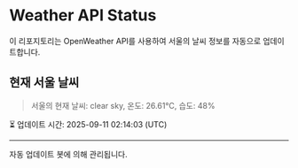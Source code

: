
# Weather API Status

이 리포지토리는 OpenWeather API를 사용하여 서울의 날씨 정보를 자동으로 업데이트합니다.

## 현재 서울 날씨
> 서울의 현재 날씨: clear sky, 온도: 26.61°C, 습도: 48%

⏳ 업데이트 시간: 2025-09-11 02:14:03 (UTC)

---
자동 업데이트 봇에 의해 관리됩니다.
